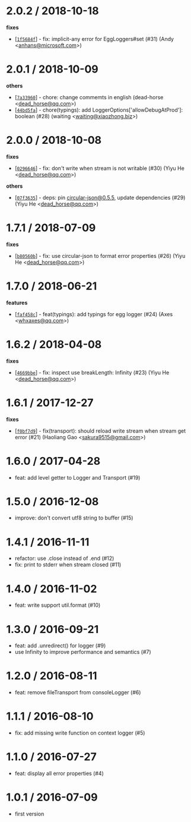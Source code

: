 
2.0.2 / 2018-10-18
==================

**fixes**
  * [[`1f5684f`](http://github.com/eggjs/egg-logger/commit/1f5684f54a87464748f3acf6699d6fe31e9f4014)] - fix: implicit-any error for EggLoggers#set (#31) (Andy <<anhans@microsoft.com>>)

2.0.1 / 2018-10-09
==================

**others**
  * [[`7a33960`](http://github.com/eggjs/egg-logger/commit/7a33960e9a87de5d693d4628f2f3a7a8de649a33)] - chore: change commemts in english (dead-horse <<dead_horse@qq.com>>)
  * [[`44bd5fa`](http://github.com/eggjs/egg-logger/commit/44bd5fa72fb482dc57f57e2d46150bfa3d72c3cb)] - chore(typings): add LoggerOptions['allowDebugAtProd']: boolean (#28) (waiting <<waiting@xiaozhong.biz>>)

2.0.0 / 2018-10-08
==================

**fixes**
  * [[`0296646`](http://github.com/eggjs/egg-logger/commit/0296646f1dd9f39925ed7e353cc22879ac851a1f)] - fix: don't write when stream is not writable (#30) (Yiyu He <<dead_horse@qq.com>>)

**others**
  * [[`07f3635`](http://github.com/eggjs/egg-logger/commit/07f3635dc05574a926a222b48e4b6d5ec97453e0)] - deps: pin circular-json@0.5.5, update dependencies (#29) (Yiyu He <<dead_horse@qq.com>>)

1.7.1 / 2018-07-09
==================

**fixes**
  * [[`b80560b`](http://github.com/eggjs/egg-logger/commit/b80560b1906ff667db24345029ac8951622ebe59)] - fix: use circular-json to format error properties (#26) (Yiyu He <<dead_horse@qq.com>>)

1.7.0 / 2018-06-21
==================

**features**
  * [[`faf458c`](http://github.com/eggjs/egg-logger/commit/faf458c044b7b49e8aa6cf1d2030111ac58f31ad)] - feat(typings): add typings for egg logger (#24) (Axes <<whxaxes@qq.com>>)

1.6.2 / 2018-04-08
==================

**fixes**
  * [[`4669bbe`](http://github.com/eggjs/egg-logger/commit/4669bbeadded1901320285de0725b3b77da5d52d)] - fix: inspect use breakLength: Infinity (#23) (Yiyu He <<dead_horse@qq.com>>)

1.6.1 / 2017-12-27
==================

**fixes**
  * [[`f0bf7d9`](http://github.com/eggjs/egg-logger/commit/f0bf7d97e269da3ff29f2a6f811f1b48558fbcab)] - fix(transport): should reload write stream when stream get error (#21) (Haoliang Gao <<sakura9515@gmail.com>>)

1.6.0 / 2017-04-28
==================

  * feat: add level getter to Logger and Transport (#19)

1.5.0 / 2016-12-08
==================

  * improve: don't convert utf8 string to buffer (#15)

1.4.1 / 2016-11-11
==================

  * refactor: use .close instead of .end (#12)
  * fix: print to stderr when stream closed (#11)

1.4.0 / 2016-11-02
==================

  * feat: write support util.format (#10)

1.3.0 / 2016-09-21
==================

  * feat: add .unredirect() for logger (#9)
  * use Infinity to improve performance and semantics (#7)

1.2.0 / 2016-08-11
==================

  * feat: remove fileTransport from consoleLogger (#6)

1.1.1 / 2016-08-10
==================

  * fix: add missing write function on context logger (#5)

1.1.0 / 2016-07-27
==================

  * feat: display all error properties (#4)

1.0.1 / 2016-07-09
==================

  * first version
